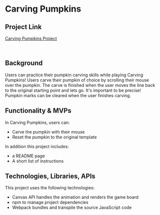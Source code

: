 # Carving Pumpkins
<h2>Project Link</h2>

<p><a href="https://cbrownsf.github.io/carving_pumpkins/">Carving Pumpkins Project</a></p>
<br>
<h2>Background</h2>
<p> Users can practice their pumpkin carving skills
while playing Carving Pumpkins! Users carve their pumpkin of choice by scrolling their mouse over the pumpkin. The carve is finished when the user moves the line back to the original starting point and lets go. It's important to be precise! Pumpkin marks can be cleared when the user finishes carving.</p>
<h2>Functionality & MVPs</h2>

<p>In Carving Pumpkins, users can:
</p>
<ul>
  <li>Carve the pumpkin with their mouse</li>
  <li>Reset the pumpkin to the original template</li>
</ul>
 <p>In addition this project includes:</p>
 <ul>
  <li>a README page </li>
  <li>A short list of instructions</li>
</ul>

<h2>Technologies, Libraries, APIs</h2>
  <p>This project uses the following technologies:</p>
<ul>
  <li>Canvas API handles the animation and renders the game board</li>
  <li>npm to manage project dependencies</li>
  <li>Webpack bundles and transpile the source JavaScript code</li>
</ul>
